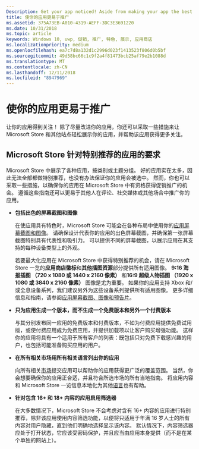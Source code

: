 ```yaml
---
Description: Get your app noticed! Aside from making your app the best it can be, there are things you can do that make it easy for the Microsoft Store and other sites to showcase your app and help it get more attention.
title: 使你的应用更易于推广
ms.assetid: 375A73EB-A010-4319-AEFF-3DC3E3691220
ms.date: 10/31/2018
ms.topic: article
keywords: Windows 10, uwp, 促销, 推广, 特色, 展示, 应用商店
ms.localizationpriority: medium
ms.openlocfilehash: ea7c7d8a132d1c2996d023f1413523f806d0b5bf
ms.sourcegitcommit: 49d58bc66c1c9f2a4f81473bcb25af79e2b1088d
ms.translationtype: MT
ms.contentlocale: zh-CN
ms.lasthandoff: 12/11/2018
ms.locfileid: "8947969"
---
```

# <a name="make-your-app-easier-to-promote"></a>使你的应用更易于推广


让你的应用得到关注！ 除了尽量改进你的应用，你还可以采取一些措施来让 Microsoft Store 和其他站点轻松展示你的应用，并帮助该应用获得更多关注。


## <a name="microsoft-store-requirements-for-featured-apps"></a>Microsoft Store 针对特别推荐的应用的要求

Microsoft Store 中展示了各种应用，按类别或主题分组。 好的应用实在太多，因此无法全部都做特别推荐，也没有办法保证你的应用会被选中。 然而，你也可以采取一些措施，以确保你的应用在 Microsoft Store 中有资格获得促销推广的机会。 遵循这些指南还可以更易于其他人在评论、社交媒体或其他场合中推广你的应用。

-   **包括出色的屏幕截图和图像**

    在使应用具有特色时，Microsoft Store 可能会在各种布局中使用你的[应用屏幕截图和图像](app-screenshots-and-images.md)。 请确保设计代表你的应用的出色屏幕截图，并确保第一张屏幕截图特别具有代表性和吸引力。 可以提供不同的屏幕截图，以展示应用在其支持的每种设备类型上的外观。

    若要最大化应用在 Microsoft Store 中获得特别推荐的机会，请在 Microsoft Store 一览的**应用商店徽标**和**其他插图资源**部分提供所有适用图像。 **9:16 海报插图 （720 x 1080 或 1440 x 2160 像素）** 和**16:9 超级人物插图 （1920 x 1080 或 3840 x 2160 像素）** 图像是尤为重要。 如果你的应用支持 Xbox 和/或全息设备系列，我们建议另外为这些设备系列提供所有适用图像。 更多详细信息和指南，请参阅[应用屏幕截图、图像和预告片](app-screenshots-and-images.md)。

-   **只为应用生成一个版本，而不生成一个免费版本和另外一个付费版本**

    与其分别发布同一应用的免费版本和付费版本，不如为付费应用提供免费试用版，或使付费应用成为免费应用，并提供加载项以让客户购买增强功能。 这样你的应用将具有一个适用于所有客户的列表：既包括只对免费下载感兴趣的用户，也包括可能准备购买应用的用户。

-   **在所有相关市场用所有相关语言列出你的应用**

    向所有相关[市场](define-pricing-and-market-selection.md)提交应用可以帮助你的应用获得更广泛的覆盖范围。 当然，你会想要确保你的应用正合适，并且符合所选市场的所有当地指南。 将应用内容和 Microsoft Store 一览信息本地化为其他[语言](supported-languages.md)也有帮助。

-   **针对包含 16+ 和 18+ 内容的应用启用筛选器**

    在大多数情况下，Microsoft Store 不会考虑对含有 16+ 内容的应用进行特别推荐，除非该应用使用内容筛选功能，以便将只适用于年满 16 岁人士的所有内容对用户隐藏，直到他们明确地选择显示该内容。 默认情况下，内容筛选器应处于打开状态，它应该受密码保护，并且应当由应用本身提供（而不是在某个单独的网站上）。



 





